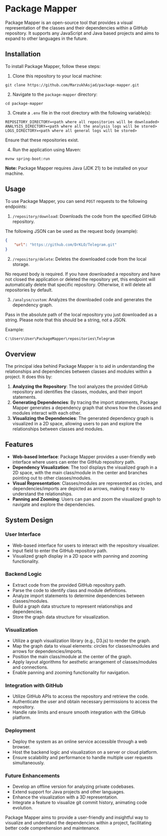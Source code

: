 # Package Mapper

Package Mapper is an open-source tool that provides a visual representation of the classes and their dependencies within a GitHub repository. It supports any JavaScript and Java based projects and aims to expand to other languages in the future.

## Installation

To install Package Mapper, follow these steps:

1. Clone this repository to your local machine:
```shell
git clone https://github.com/MarzukhAsjad/package-mapper.git
```

2. Navigate to the `package-mapper` directory:
```shell
cd package-mapper
```

3. Create a `.env` file in the root directory with the following variable(s):
```
REPOSITORY_DIRECTORY=<path where all repositories will be downloaded>
ANALYSIS_DIRECTORY=<path where all the analysis logs will be stored>
LOGS_DIRECTORY=<path where all general logs will be stored>
```

Ensure that these repositories exist.

4. Run the application using Maven:
```shell
mvnw spring-boot:run
```

**Note:** Package Mapper requires Java (JDK 21) to be installed on your machine.

## Usage

To use Package Mapper, you can send `POST` requests to the following endpoints:

1. `/repository/download`: Downloads the code from the specified GitHub repository.

The following JSON can be used as the request body (example):
```json
{
    "url": "https://github.com/DrKLO/Telegram.git"
}
```

2. `/repository/delete`: Deletes the downloaded code from the local storage.

No request body is required. If you have downloaded a repository and have not closed the application or deleted the repository yet, this endpoint will automatically delete that specific repository. Otherwise, it will delete all repositories by default.

3. `/analyse/custom`: Analyzes the downloaded code and generates the dependency graph.

Pass in the absolute path of the local repository you just downloaded as a string. Please note that this should be a string, not a JSON.

Example:
```
C:\Users\User\PackageMapper\repositories\Telegram
```

## Overview

The principal idea behind Package Mapper is to aid in understanding the relationships and dependencies between classes and modules within a project. It does this by:

1. **Analyzing the Repository**: The tool analyzes the provided GitHub repository and identifies the classes, modules, and their import statements.
2. **Generating Dependencies**: By tracing the import statements, Package Mapper generates a dependency graph that shows how the classes and modules interact with each other.
3. **Visualizing the Dependencies**: The generated dependency graph is visualized in a 2D space, allowing users to pan and explore the relationships between classes and modules.

## Features

- **Web-based Interface**: Package Mapper provides a user-friendly web interface where users can enter the GitHub repository path.
- **Dependency Visualization**: The tool displays the visualized graph in a 2D space, with the main class/module in the center and branches pointing out to other classes/modules.
- **Visual Representation**: Classes/modules are represented as circles, and dependencies/imports are depicted as arrows, making it easy to understand the relationships.
- **Panning and Zooming**: Users can pan and zoom the visualized graph to navigate and explore the dependencies.

## System Design

### User Interface

- Web-based interface for users to interact with the repository visualizer.
- Input field to enter the GitHub repository path.
- Visualized graph display in a 2D space with panning and zooming functionality.

### Backend Logic

- Extract code from the provided GitHub repository path.
- Parse the code to identify class and module definitions.
- Analyze import statements to determine dependencies between classes/modules.
- Build a graph data structure to represent relationships and dependencies.
- Store the graph data structure for visualization.

### Visualization

- Utilize a graph visualization library (e.g., D3.js) to render the graph.
- Map the graph data to visual elements: circles for classes/modules and arrows for dependencies/imports.
- Position the main class/module at the center of the graph.
- Apply layout algorithms for aesthetic arrangement of classes/modules and connections.
- Enable panning and zooming functionality for navigation.

### Integration with GitHub

- Utilize GitHub APIs to access the repository and retrieve the code.
- Authenticate the user and obtain necessary permissions to access the repository.
- Handle rate limits and ensure smooth integration with the GitHub platform.

### Deployment

- Deploy the system as an online service accessible through a web browser.
- Host the backend logic and visualization on a server or cloud platform.
- Ensure scalability and performance to handle multiple user requests simultaneously.

### Future Enhancements

- Develop an offline version for analyzing private codebases.
- Extend support for Java projects and other languages.
- Enhance the visualization with a 3D representation.
- Integrate a feature to visualize git commit history, animating code evolution.

Package Mapper aims to provide a user-friendly and insightful way to visualize and understand the dependencies within a project, facilitating better code comprehension and maintenance.
